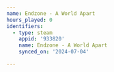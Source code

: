 ```yaml
---
name: Endzone - A World Apart
hours_played: 0
identifiers:
  - type: steam
    appid: '933820'
    name: Endzone - A World Apart
    synced_on: '2024-07-04'

---
```

